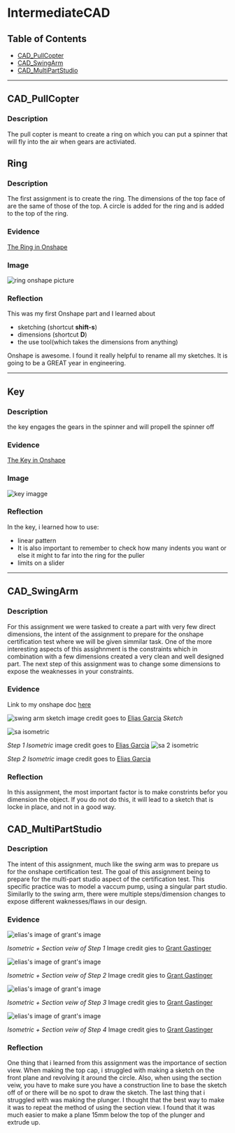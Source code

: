 # IntermediateCAD


## Table of Contents
* [CAD_PullCopter](#CAD_PullCopter)
* [CAD_SwingArm](#CAD_SwingArm)
* [CAD_MultiPartStudio](#CAD_MultiPartStudio)
---



## CAD_PullCopter

### Description
The pull copter is meant to create a ring on which you can put a spinner that will fly into the air when gears are activiated.

## Ring


### Description

The first assignment is to create the ring. The dimensions of the top face of are the same of those of the top. A circle is added for the ring and is added to the top of the ring. 

### Evidence
[The Ring in Onshape](https://cvilleschools.onshape.com/documents/73d7010c7540dad2063afac7/w/665c6b0b34cbec05f29edf63/e/8fc303e644267fed44872084)

### Image

![ring onshape picture](https://github.com/lwhitmo/IntermediateCAD/blob/main/images/ring.png)

### Reflection

This was my first Onshape part and I learned about 
* sketching (shortcut **shift-s**)
* dimensions (shortcut **D**)
* the use tool(which takes the dimensions from anything)

Onshape is awesome.  I found it really helpful to rename all my sketches.  It is going to be a GREAT year in engineering.

---


## Key

### Description
the key engages the gears in the spinner and will propell the spinner off
### Evidence
[The Key in Onshape](https://cvilleschools.onshape.com/documents/73d7010c7540dad2063afac7/w/665c6b0b34cbec05f29edf63/e/8fc303e644267fed44872084)
### Image
![key imagge](https://github.com/lwhitmo/IntermediateCAD/blob/main/images/key.png)
### Reflection
In the key, i learned how to use:
* linear pattern
* It is also important to remember to check how many indents you want or else it might to far into the ring for the puller
* limits on a slider
---

## CAD_SwingArm

### Description
For this assignment we were tasked to create a part with very few direct dimensions, the intent of the assignment to prepare for the onshape certification test where we will be given simmilar task. One of the more interesting aspects of this assighnment is the constraints which in combination with a few dimensions created a very clean and well designed part. The next step of this assignment was to change some dimensions to expose the weaknesses in your constraints.
### Evidence
Link to my onshape doc [here](https://cvilleschools.onshape.com/documents/b9a1ea74ea83bf3961531a35/w/40a15a35eeaa5d47869831e4/e/707fbef18e71cb68a28da548)

![swing arm sketch](https://user-images.githubusercontent.com/112961319/197537826-1cb59915-9afb-4aa1-a134-e95e0e6aca54.PNG)
image credit goes to [Elias Garcia](https://github.com/egarcia28)
_Sketch_

![sa isometric](https://user-images.githubusercontent.com/112961319/197537939-ee02db27-bf88-49e1-9012-39be8995c7f2.PNG)

_Step 1 Isometric_
image credit goes to [Elias Garcia](https://github.com/egarcia28)
![sa 2 isometric](https://user-images.githubusercontent.com/112961319/197538038-8c72680c-3259-4c58-bc37-b07d5362c5e4.PNG)

_Step 2 Isometric_
image credit goes to [Elias Garcia](https://github.com/egarcia28)
### Reflection

In this assignment, the most important factor is to make constrints befor you dimension the object. If you do not do this, it will lead to a sketch that is locke in place, and not in a good way. 

## CAD_MultiPartStudio

### Description
The intent of this assignment, much like the swing arm was to prepare us for the onshape certification test. The goal of this assignment being to prepare for the multi-part studio aspect of the certification test. This specific practice was to model a vaccum pump, using a singular part studio. Similarlly to the swing arm, there were multiple steps/dimension changes to expose different waknesses/flaws in our design.
### Evidence

![elias's image of grant's image](https://user-images.githubusercontent.com/112961319/198096296-6509aeca-c036-46d8-a270-ed12b56eb764.jpg)


_Isometric + Section veiw of Step 1_
Image credit gies to [Grant Gastinger](https://github.com/ggastin30/Intermediate_CAD)


![elias's image of grant's image](https://user-images.githubusercontent.com/112961319/198096910-5787efe9-90df-4335-90ae-f889ebc967cf.jpg)

_Isometric + Section veiw of Step 2_
Image credit gies to [Grant Gastinger](https://github.com/ggastin30/Intermediate_CAD)


![elias's image of grant's image](https://user-images.githubusercontent.com/112961319/198097747-a423a87c-83f1-463d-be9a-38385142750a.jpg)

_Isometric + Section veiw of Step 3_
Image credit gies to [Grant Gastinger](https://github.com/ggastin30/Intermediate_CAD)

![elias's image of grant's image](https://user-images.githubusercontent.com/112961319/198098987-f308a17c-ea52-4945-92ff-df5c975c21bd.jpg)

_Isometric + Section veiw of Step 4_
Image credit gies to [Grant Gastinger](https://github.com/ggastin30/Intermediate_CAD)

### Reflection
One thing that i learned from this assignment was the importance of section view. When making the top cap, i struggled with making a sketch on the front plane and revolving it around the circle. Also, when using the section veiw, you have to make sure you have a construction line to base the sketch off of or there will be no spot to draw the sketch. The last thing that i struggled with was making the plunger. I thought that the best way to make it was to repeat the method of using the section view. I found that it was much easier to make a plane 15mm below the top of the plunger and extrude up.
